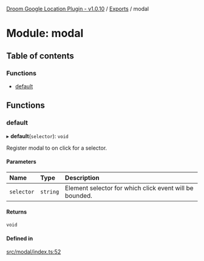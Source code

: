 [Droom Google Location Plugin - v1.0.10](../README.md) / [Exports](../modules.md) / modal

# Module: modal

## Table of contents

### Functions

- [default](modal.md#default)

## Functions

### default

▸ **default**(`selector`): `void`

Register modal to on click for a selector.

#### Parameters

| Name | Type | Description |
| :------ | :------ | :------ |
| `selector` | `string` | Element selector for which click event will be bounded. |

#### Returns

`void`

#### Defined in

[src/modal/index.ts:52](https://github.com/hitendrarao/location/blob/d9af338/src/modal/index.ts#L52)

